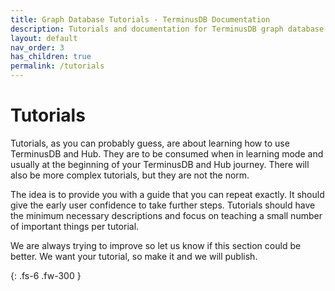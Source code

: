 ```yaml
---
title: Graph Database Tutorials - TerminusDB Documentation
description: Tutorials and documentation for TerminusDB graph database
layout: default
nav_order: 3
has_children: true
permalink: /tutorials
---
```

# Tutorials

Tutorials, as you can probably guess, are about learning how to use TerminusDB and Hub. They are to be consumed when in learning mode and usually at the beginning of your TerminusDB and Hub journey. There will also be more complex tutorials, but they are not the norm. 

The idea is to provide you with a guide that you can repeat exactly. It should give the early user confidence to take further steps. Tutorials should have the minimum necessary descriptions and focus on teaching a small number of important things per tutorial. 

We are always trying to improve so let us know if this section could be better. We want your tutorial, so make it and we will publish. 

{: .fs-6 .fw-300 }
